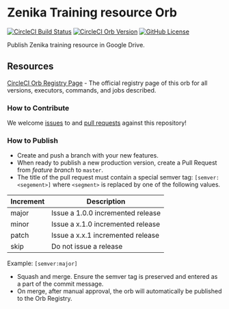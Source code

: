 # Zenika Training resource Orb

[![CircleCI Build Status](https://circleci.com/gh/Zenika-Training/training-resource-orb.svg?style=shield "CircleCI Build Status")](https://circleci.com/gh/Zenika-Training/training-resource-orb) [![CircleCI Orb Version](https://badges.circleci.com/orbs/zenika-training/training-resource.svg)](https://circleci.com/orbs/registry/orb/zenika-training/training-resource) [![GitHub License](https://img.shields.io/badge/license-MIT-blue.svg)](https://raw.githubusercontent.com/Zenika-TRaining/training-resource-orb/master/LICENSE)

Publish Zenika training resource in Google Drive.

## Resources

[CircleCI Orb Registry Page](https://circleci.com/orbs/registry/orb/zenika-training/training-resource) - The official registry page of this orb for all versions, executors, commands, and jobs described.

### How to Contribute

We welcome [issues](https://github.com/Zenika-Training/training-resource-orb/issues) to and [pull requests](https://github.com/Zenika-Training/training-resource-orb/pulls) against this repository!

### How to Publish

* Create and push a branch with your new features.
* When ready to publish a new production version, create a Pull Request from _feature branch_ to `master`.
* The title of the pull request must contain a special semver tag: `[semver:<segement>]` where `<segment>` is replaced by one of the following values.

| Increment | Description|
| ----------| -----------|
| major     | Issue a 1.0.0 incremented release|
| minor     | Issue a x.1.0 incremented release|
| patch     | Issue a x.x.1 incremented release|
| skip      | Do not issue a release|

Example: `[semver:major]`

* Squash and merge. Ensure the semver tag is preserved and entered as a part of the commit message.
* On merge, after manual approval, the orb will automatically be published to the Orb Registry.
